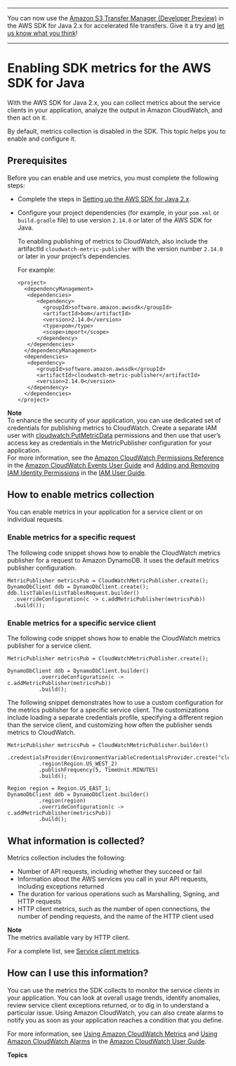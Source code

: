 --------

You can now use the [Amazon S3 Transfer Manager \(Developer Preview\)](https://bit.ly/2WQebiP) in the AWS SDK for Java 2\.x for accelerated file transfers\. Give it a try and [let us know what you think](https://bit.ly/3zT1YYM)\!

--------

# Enabling SDK metrics for the AWS SDK for Java<a name="metrics"></a>

With the AWS SDK for Java 2\.x, you can collect metrics about the service clients in your application, analyze the output in Amazon CloudWatch, and then act on it\.

By default, metrics collection is disabled in the SDK\. This topic helps you to enable and configure it\.

## Prerequisites<a name="prerequisitesmetrics"></a>

Before you can enable and use metrics, you must complete the following steps:
+ Complete the steps in [Setting up the AWS SDK for Java 2\.x](setup.md)\.
+ Configure your project dependencies \(for example, in your `pom.xml` or `build.gradle` file\) to use version `2.14.0` or later of the AWS SDK for Java\.

  To enabling publishing of metrics to CloudWatch, also include the artifactId `cloudwatch-metric-publisher` with the version number `2.14.0` or later in your project’s dependencies\.

  For example:

  ```
  <project>
    <dependencyManagement>
     <dependencies>
        <dependency>
          <groupId>software.amazon.awssdk</groupId>
          <artifactId>bom</artifactId>
          <version>2.14.0</version>
          <type>pom</type>
          <scope>import</scope>
        </dependency>
     </dependencies>
    </dependencyManagement>
    <dependencies>
     <dependency>
        <groupId>software.amazon.awssdk</groupId>
        <artifactId>cloudwatch-metric-publisher</artifactId>
        <version>2.14.0</version>
     </dependency>
    </dependencies>
  </project>
  ```

**Note**  
To enhance the security of your application, you can use dedicated set of credentials for publishing metrics to CloudWatch\. Create a separate IAM user with [cloudwatch:PutMetricData](http://docs.aws.amazon.com/AmazonCloudWatch/latest/APIReference/API_PutMetricData.html) permissions and then use that user’s access key as credentials in the MetricPublisher configuration for your application\.  
For more information, see the [Amazon CloudWatch Permissions Reference](http://docs.aws.amazon.com/AmazonCloudWatch/latest/monitoring/permissions-reference-cw.html#cw-permissions-table) in the [Amazon CloudWatch Events User Guide](http://docs.aws.amazon.com/AmazonCloudWatch/latest/events/) and [Adding and Removing IAM Identity Permissions](https://docs.aws.amazon.com/IAM/latest/UserGuide/access_policies_manage-attach-detach.html) in the [IAM User Guide](http://docs.aws.amazon.com/IAM/latest/UserGuide/)\.

## How to enable metrics collection<a name="how-to-enable-metrics-collection"></a>

You can enable metrics in your application for a service client or on individual requests\.

### Enable metrics for a specific request<a name="enable-metrics-for-a-specific-request"></a>

The following code snippet shows how to enable the CloudWatch metrics publisher for a request to Amazon DynamoDB\. It uses the default metrics publisher configuration\.

```
MetricPublisher metricsPub = CloudWatchMetricPublisher.create();
DynamoDbClient ddb = DynamoDbClient.create();
ddb.listTables(ListTablesRequest.builder()
  .overrideConfiguration(c -> c.addMetricPublisher(metricsPub))
  .build());
```

### Enable metrics for a specific service client<a name="enable-metrics-for-a-specific-service-client"></a>

The following code snippet shows how to enable the CloudWatch metrics publisher for a service client\.

```
MetricPublisher metricsPub = CloudWatchMetricPublisher.create();

DynamoDbClient ddb = DynamoDbClient.builder()
          .overrideConfiguration(c -> c.addMetricPublisher(metricsPub))
          .build();
```

The following snippet demonstrates how to use a custom configuration for the metrics publisher for a specific service client\. The customizations include loading a separate credentials profile, specifying a different region than the service client, and customizing how often the publisher sends metrics to CloudWatch\.

```
MetricPublisher metricsPub = CloudWatchMetricPublisher.builder()
          .credentialsProvider(EnvironmentVariableCredentialsProvider.create("cloudwatch"))
          .region(Region.US_WEST_2)
          .publishFrequency(5, TimeUnit.MINUTES)
          .build();

Region region = Region.US_EAST_1;
DynamoDbClient ddb = DynamoDbClient.builder()
          .region(region)
          .overrideConfiguration(c -> c.addMetricPublisher(metricsPub))
          .build();
```

## What information is collected?<a name="what-information-is-collected"></a>

Metrics collection includes the following:
+ Number of API requests, including whether they succeed or fail
+ Information about the AWS services you call in your API requests, including exceptions returned
+ The duration for various operations such as Marshalling, Signing, and HTTP requests
+ HTTP client metrics, such as the number of open connections, the number of pending requests, and the name of the HTTP client used

**Note**  
The metrics available vary by HTTP client\.

For a complete list, see [Service client metrics](metrics-list.md)\.

## How can I use this information?<a name="how-can-i-use-this-information"></a>

You can use the metrics the SDK collects to monitor the service clients in your application\. You can look at overall usage trends, identify anomalies, review service client exceptions returned, or to dig in to understand a particular issue\. Using Amazon CloudWatch, you can also create alarms to notify you as soon as your application reaches a condition that you define\.

For more information, see [Using Amazon CloudWatch Metrics](http://docs.aws.amazon.com/AmazonCloudWatch/latest/monitoring/working_with_metrics.html) and [Using Amazon CloudWatch Alarms](http://docs.aws.amazon.com/AmazonCloudWatch/latest/monitoring/AlarmThatSendsEmail.html) in the [Amazon CloudWatch User Guide](http://docs.aws.amazon.com/AmazonCloudWatch/latest/monitoring/)\.

**Topics**